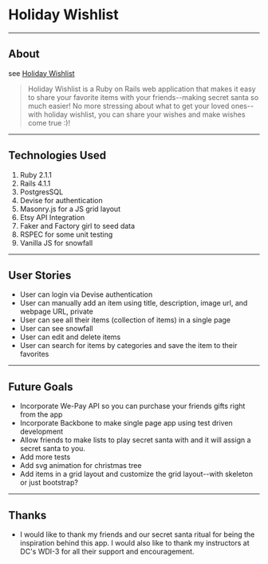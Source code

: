 # Holiday Wishlist

----
## About
see [Holiday Wishlist](http://holidaywishlist.herokuapp.com/)

> Holiday Wishlist is a Ruby on Rails web application that makes it easy to share your favorite items with your friends--making secret santa so much easier! No more stressing about what to get your loved ones--with holiday wishlist, you can share your wishes and make wishes come true :)!  

----
## Technologies Used 
1. Ruby 2.1.1
2. Rails 4.1.1
3. PostgresSQL
4. Devise for authentication
5. Masonry.js for a JS grid layout
6. Etsy API Integration
7. Faker and Factory girl to seed data
8. RSPEC for some unit testing
9. Vanilla JS for snowfall

----
## User Stories
* User can login via Devise authentication
* User can manually add an item using title, description, image url, and webpage URL, private
* User can see all their items (collection of items) in a single page
* User can see snowfall
* User can edit and delete items 
* User can search for items by categories and save the item to their favorites

----
## Future Goals
* Incorporate We-Pay API so you can purchase your friends gifts right from the app
* Incorporate Backbone to make single page app using test driven development
* Allow friends to make lists to play secret santa with and it will assign a secret santa to you.
* Add more tests 
* Add svg animation for christmas tree 
* Add items in a grid layout and customize the grid layout--with skeleton or just bootstrap?


----
## Thanks
* I would like to thank my friends and our secret santa ritual for being the inspiration behind this app. I would also like to thank my instructors at DC's WDI-3 for all their support and encouragement.
